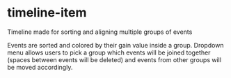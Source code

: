 # timeline-item
Timeline made for sorting and aligning multiple groups of events 

Events are sorted and colored by their gain value inside a group. 
Dropdown menu allows users to pick a group which events will be joined together (spaces between events will be deleted) and events from other groups will be moved accordingly.
